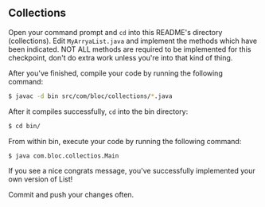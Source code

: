 ## Collections

Open your command prompt and `cd` into this README's directory (collections). Edit `MyArryaList.java` and implement the methods which have been indicated. NOT ALL methods are required to be implemented for this checkpoint, don't do extra work unless you're into that kind of thing.

After you've finished, compile your code by running the following command:

``` bash
$ javac -d bin src/com/bloc/collections/*.java 
```

After it compiles successfully, `cd` into the bin directory:

``` bash
$ cd bin/
```

From within bin, execute your code by running the following command:

``` bash
$ java com.bloc.collectios.Main
```

If you see a nice congrats message, you've successfully implemented your own version of List!

Commit and push your changes often.
